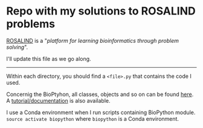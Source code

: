 # Repo with my solutions to ROSALIND problems

[ROSALIND](http://rosalind.info/about/) is a "*platform for learning bioinformatics through problem solving*".

I'll update this file as we go along.

-----
Within each directory, you should find a `<file>.py` that contains the code I used.

Concernig the BioPtyhon, all classes, objects and so on can be found [here](http://biopython.org/DIST/docs/api/Bio-module.html).
A [tutorial/documentation](http://biopython.org/) is also available.

I use a Conda environment when I run scripts containing BioPython module.
`source activate biopython` where `biopython` is a Conda environment.

